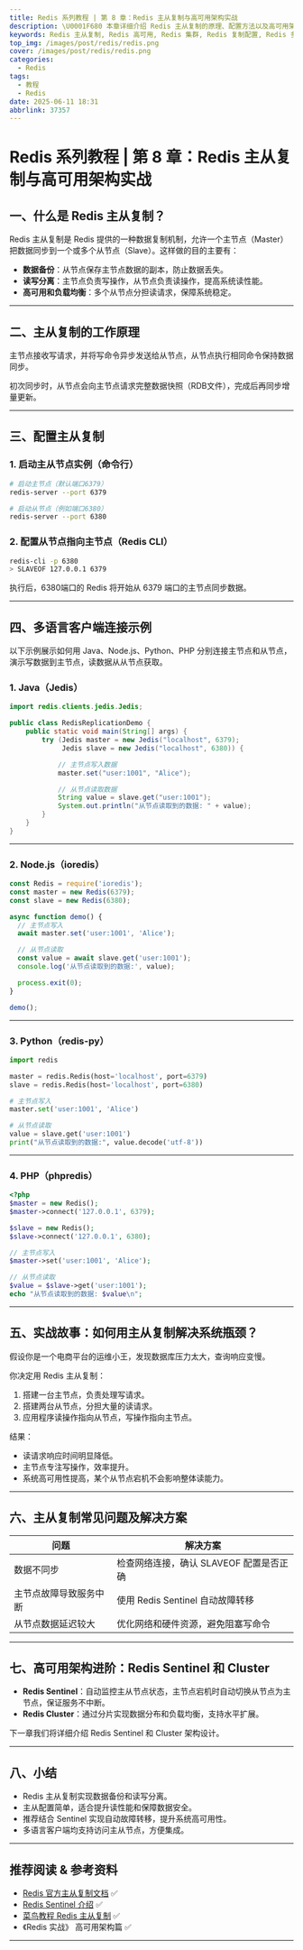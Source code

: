 ```yaml
---
title: Redis 系列教程 | 第 8 章：Redis 主从复制与高可用架构实战
description: \U0001F680 本章详细介绍 Redis 主从复制的原理、配置方法以及高可用架构设计，辅以多语言客户端示例，助你构建稳定可靠的 Redis 集群。
keywords: Redis 主从复制, Redis 高可用, Redis 集群, Redis 复制配置, Redis 多语言示例
top_img: /images/post/redis/redis.png
cover: /images/post/redis/redis.png
categories:
  - Redis
tags:
  - 教程
  - Redis
date: 2025-06-11 18:31
abbrlink: 37357
---
```


# Redis 系列教程 | 第 8 章：Redis 主从复制与高可用架构实战

## 一、什么是 Redis 主从复制？

Redis 主从复制是 Redis 提供的一种数据复制机制，允许一个主节点（Master）把数据同步到一个或多个从节点（Slave）。这样做的目的主要有：

- **数据备份**：从节点保存主节点数据的副本，防止数据丢失。
- **读写分离**：主节点负责写操作，从节点负责读操作，提高系统读性能。
- **高可用和负载均衡**：多个从节点分担读请求，保障系统稳定。

---

## 二、主从复制的工作原理

主节点接收写请求，并将写命令异步发送给从节点，从节点执行相同命令保持数据同步。

初次同步时，从节点会向主节点请求完整数据快照（RDB文件），完成后再同步增量更新。

---

## 三、配置主从复制

### 1. 启动主从节点实例（命令行）

```bash
# 启动主节点（默认端口6379）
redis-server --port 6379

# 启动从节点（例如端口6380）
redis-server --port 6380
````

### 2. 配置从节点指向主节点（Redis CLI）

```bash
redis-cli -p 6380
> SLAVEOF 127.0.0.1 6379
```

执行后，6380端口的 Redis 将开始从 6379 端口的主节点同步数据。

---

## 四、多语言客户端连接示例

以下示例展示如何用 Java、Node.js、Python、PHP 分别连接主节点和从节点，演示写数据到主节点，读数据从从节点获取。

### 1. Java（Jedis）

```java
import redis.clients.jedis.Jedis;

public class RedisReplicationDemo {
    public static void main(String[] args) {
        try (Jedis master = new Jedis("localhost", 6379);
             Jedis slave = new Jedis("localhost", 6380)) {

            // 主节点写入数据
            master.set("user:1001", "Alice");

            // 从节点读取数据
            String value = slave.get("user:1001");
            System.out.println("从节点读取到的数据: " + value);
        }
    }
}
```

---

### 2. Node.js（ioredis）

```javascript
const Redis = require('ioredis');
const master = new Redis(6379);
const slave = new Redis(6380);

async function demo() {
  // 主节点写入
  await master.set('user:1001', 'Alice');

  // 从节点读取
  const value = await slave.get('user:1001');
  console.log('从节点读取到的数据:', value);

  process.exit(0);
}

demo();
```

---

### 3. Python（redis-py）

```python
import redis

master = redis.Redis(host='localhost', port=6379)
slave = redis.Redis(host='localhost', port=6380)

# 主节点写入
master.set('user:1001', 'Alice')

# 从节点读取
value = slave.get('user:1001')
print("从节点读取到的数据:", value.decode('utf-8'))
```

---

### 4. PHP（phpredis）

```php
<?php
$master = new Redis();
$master->connect('127.0.0.1', 6379);

$slave = new Redis();
$slave->connect('127.0.0.1', 6380);

// 主节点写入
$master->set('user:1001', 'Alice');

// 从节点读取
$value = $slave->get('user:1001');
echo "从节点读取到的数据: $value\n";
```

---

## 五、实战故事：如何用主从复制解决系统瓶颈？

假设你是一个电商平台的运维小王，发现数据库压力太大，查询响应变慢。

你决定用 Redis 主从复制：

1. 搭建一台主节点，负责处理写请求。
2. 搭建两台从节点，分担大量的读请求。
3. 应用程序读操作指向从节点，写操作指向主节点。

结果：

* 读请求响应时间明显降低。
* 主节点专注写操作，效率提升。
* 系统高可用性提高，某个从节点宕机不会影响整体读能力。

---

## 六、主从复制常见问题及解决方案

| 问题          | 解决方案                     |
| ----------- | ------------------------ |
| 数据不同步       | 检查网络连接，确认 SLAVEOF 配置是否正确 |
| 主节点故障导致服务中断 | 使用 Redis Sentinel 自动故障转移 |
| 从节点数据延迟较大   | 优化网络和硬件资源，避免阻塞写命令        |

---

## 七、高可用架构进阶：Redis Sentinel 和 Cluster

* **Redis Sentinel**：自动监控主从节点状态，主节点宕机时自动切换从节点为主节点，保证服务不中断。
* **Redis Cluster**：通过分片实现数据分布和负载均衡，支持水平扩展。

下一章我们将详细介绍 Redis Sentinel 和 Cluster 架构设计。

---

## 八、小结

* Redis 主从复制实现数据备份和读写分离。
* 主从配置简单，适合提升读性能和保障数据安全。
* 推荐结合 Sentinel 实现自动故障转移，提升系统高可用性。
* 多语言客户端均支持访问主从节点，方便集成。

---

## 推荐阅读 & 参考资料

* [Redis 官方主从复制文档](https://redis.io/docs/manual/replication/) ✅
* [Redis Sentinel 介绍](https://redis.io/docs/manual/sentinel/) ✅
* [菜鸟教程 Redis 主从复制](https://www.runoob.com/redis/redis-replication.html) ✅
* 《Redis 实战》 高可用架构篇 ✅

---